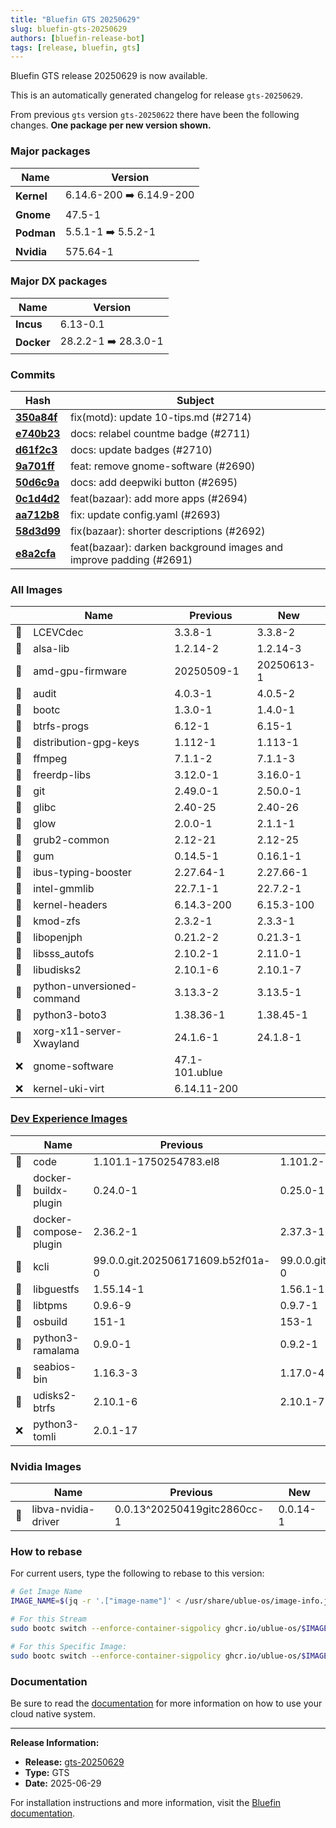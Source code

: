 ```yaml
---
title: "Bluefin GTS 20250629"
slug: bluefin-gts-20250629
authors: [bluefin-release-bot]
tags: [release, bluefin, gts]
---
```


Bluefin GTS release 20250629 is now available.

<!--truncate-->

This is an automatically generated changelog for release `gts-20250629`.

From previous `gts` version `gts-20250622` there have been the following changes. **One package per new version shown.**

### Major packages

| Name       | Version                  |
| ---------- | ------------------------ |
| **Kernel** | 6.14.6-200 ➡️ 6.14.9-200 |
| **Gnome**  | 47.5-1                   |
| **Podman** | 5.5.1-1 ➡️ 5.5.2-1       |
| **Nvidia** | 575.64-1                 |

### Major DX packages

| Name       | Version              |
| ---------- | -------------------- |
| **Incus**  | 6.13-0.1             |
| **Docker** | 28.2.2-1 ➡️ 28.3.0-1 |

### Commits

| Hash                                                                                               | Subject                                                            |
| -------------------------------------------------------------------------------------------------- | ------------------------------------------------------------------ |
| **[350a84f](https://github.com/ublue-os/bluefin/commit/350a84f8f1bfc5d832fd6d6faae339ad813caf12)** | fix(motd): update 10-tips.md (#2714)                               |
| **[e740b23](https://github.com/ublue-os/bluefin/commit/e740b2346876afc8ef4055e0e1f9f97b90429b5d)** | docs: relabel countme badge (#2711)                                |
| **[d61f2c3](https://github.com/ublue-os/bluefin/commit/d61f2c3a323daf6452d3a106dab1f45dd520310c)** | docs: update badges (#2710)                                        |
| **[9a701ff](https://github.com/ublue-os/bluefin/commit/9a701ff81ee651c0b15e99f02dff10bbf378a1e3)** | feat: remove gnome-software (#2690)                                |
| **[50d6c9a](https://github.com/ublue-os/bluefin/commit/50d6c9a447fc9e786b78bf2d7a31b14c7226cf55)** | docs: add deepwiki button (#2695)                                  |
| **[0c1d4d2](https://github.com/ublue-os/bluefin/commit/0c1d4d288da2517f35fdd965e1c3461748f611a4)** | feat(bazaar): add more apps (#2694)                                |
| **[aa712b8](https://github.com/ublue-os/bluefin/commit/aa712b8085256b8d63e97620479a850ae85cca98)** | fix: update config.yaml (#2693)                                    |
| **[58d3d99](https://github.com/ublue-os/bluefin/commit/58d3d990342305259621f9f67b7cfb8c275bdb45)** | fix(bazaar): shorter descriptions (#2692)                          |
| **[e8a2cfa](https://github.com/ublue-os/bluefin/commit/e8a2cfa2c72e9ee9284c1c293398190a97a197d9)** | feat(bazaar): darken background images and improve padding (#2691) |

### All Images

|     | Name                       | Previous       | New        |
| --- | -------------------------- | -------------- | ---------- |
| 🔄  | LCEVCdec                   | 3.3.8-1        | 3.3.8-2    |
| 🔄  | alsa-lib                   | 1.2.14-2       | 1.2.14-3   |
| 🔄  | amd-gpu-firmware           | 20250509-1     | 20250613-1 |
| 🔄  | audit                      | 4.0.3-1        | 4.0.5-2    |
| 🔄  | bootc                      | 1.3.0-1        | 1.4.0-1    |
| 🔄  | btrfs-progs                | 6.12-1         | 6.15-1     |
| 🔄  | distribution-gpg-keys      | 1.112-1        | 1.113-1    |
| 🔄  | ffmpeg                     | 7.1.1-2        | 7.1.1-3    |
| 🔄  | freerdp-libs               | 3.12.0-1       | 3.16.0-1   |
| 🔄  | git                        | 2.49.0-1       | 2.50.0-1   |
| 🔄  | glibc                      | 2.40-25        | 2.40-26    |
| 🔄  | glow                       | 2.0.0-1        | 2.1.1-1    |
| 🔄  | grub2-common               | 2.12-21        | 2.12-25    |
| 🔄  | gum                        | 0.14.5-1       | 0.16.1-1   |
| 🔄  | ibus-typing-booster        | 2.27.64-1      | 2.27.66-1  |
| 🔄  | intel-gmmlib               | 22.7.1-1       | 22.7.2-1   |
| 🔄  | kernel-headers             | 6.14.3-200     | 6.15.3-100 |
| 🔄  | kmod-zfs                   | 2.3.2-1        | 2.3.3-1    |
| 🔄  | libopenjph                 | 0.21.2-2       | 0.21.3-1   |
| 🔄  | libsss_autofs              | 2.10.2-1       | 2.11.0-1   |
| 🔄  | libudisks2                 | 2.10.1-6       | 2.10.1-7   |
| 🔄  | python-unversioned-command | 3.13.3-2       | 3.13.5-1   |
| 🔄  | python3-boto3              | 1.38.36-1      | 1.38.45-1  |
| 🔄  | xorg-x11-server-Xwayland   | 24.1.6-1       | 24.1.8-1   |
| ❌  | gnome-software             | 47.1-101.ublue |            |
| ❌  | kernel-uki-virt            | 6.14.11-200    |            |

### [Dev Experience Images](https://docs.projectbluefin.io/bluefin-dx)

|     | Name                  | Previous                          | New                               |
| --- | --------------------- | --------------------------------- | --------------------------------- |
| 🔄  | code                  | 1.101.1-1750254783.el8            | 1.101.2-1750797987.el8            |
| 🔄  | docker-buildx-plugin  | 0.24.0-1                          | 0.25.0-1                          |
| 🔄  | docker-compose-plugin | 2.36.2-1                          | 2.37.3-1                          |
| 🔄  | kcli                  | 99.0.0.git.202506171609.b52f01a-0 | 99.0.0.git.202506271003.fd2e4ae-0 |
| 🔄  | libguestfs            | 1.55.14-1                         | 1.56.1-1                          |
| 🔄  | libtpms               | 0.9.6-9                           | 0.9.7-1                           |
| 🔄  | osbuild               | 151-1                             | 153-1                             |
| 🔄  | python3-ramalama      | 0.9.0-1                           | 0.9.2-1                           |
| 🔄  | seabios-bin           | 1.16.3-3                          | 1.17.0-4                          |
| 🔄  | udisks2-btrfs         | 2.10.1-6                          | 2.10.1-7                          |
| ❌  | python3-tomli         | 2.0.1-17                          |                                   |

### Nvidia Images

|     | Name                | Previous                    | New      |
| --- | ------------------- | --------------------------- | -------- |
| 🔄  | libva-nvidia-driver | 0.0.13^20250419gitc2860cc-1 | 0.0.14-1 |

### How to rebase

For current users, type the following to rebase to this version:

```bash
# Get Image Name
IMAGE_NAME=$(jq -r '.["image-name"]' < /usr/share/ublue-os/image-info.json)

# For this Stream
sudo bootc switch --enforce-container-sigpolicy ghcr.io/ublue-os/$IMAGE_NAME:gts

# For this Specific Image:
sudo bootc switch --enforce-container-sigpolicy ghcr.io/ublue-os/$IMAGE_NAME:gts-20250629
```

### Documentation

Be sure to read the [documentation](https://docs.projectbluefin.io/) for more information
on how to use your cloud native system.

---

**Release Information:**

- **Release:** [gts-20250629](https://github.com/ublue-os/bluefin/releases/tag/gts-20250629)
- **Type:** GTS
- **Date:** 2025-06-29

For installation instructions and more information, visit the [Bluefin documentation](https://docs.projectbluefin.io/).
